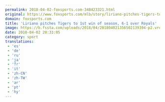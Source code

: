 ```yaml
---
permalink: 2018-04-02-foxsports.com-348423321.html
original: https://www.foxsports.com/mlb/story/liriano-pitches-tigers-to-1st-win-of-season-6-1-over-royals-040218
domain: foxsports.com
title: 'Liriano pitches Tigers to 1st win of season, 6-1 over Royals'
image: https://b.fssta.com/uploads/2018/04/201804021356502139394-p2.vresize.1200.630.high.9.jpeg
date: 2018-04-02 20:33:05
category: sport
translations: 
 - 'es'
 - 'de'
 - 'ru'
 - 'ja'
 - 'fr'
 - 'it'
 - 'zh-CN'
 - 'zh-TW'
 - 'ar'
 - 'pt'
 - 'hy'
---
```


